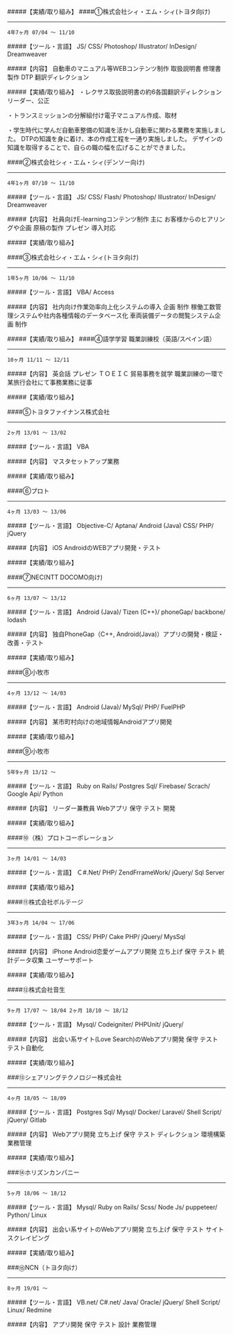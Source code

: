 
#####【実績/取り組み】
####①株式会社シィ・エム・シィ(トヨタ向け)
***
`4年7ヶ月 07/04 ～ 11/10`

#####【ツール・言語】
JS/
CSS/
Photoshop/
Illustrator/
InDesign/
Dreamweaver

#####【内容】
自動車のマニュアル等WEBコンテンツ制作
取扱説明書
修理書製作
DTP
翻訳ディレクション

#####【実績/取り組み】
・レクサス取扱説明書の約6各国翻訳ディレクションリーダー、公正

・トランスミッションの分解組付け電子マニュアル作成、取材

・学生時代に学んだ自動車整備の知識を活かし自動車に関わる業務を実施しました。
DTPの知識を身に着け、本の作成工程を一通り実施しました。
デザインの知識を取得することで、自らの職の幅を広げることができました。
 

####②株式会社シィ・エム・シィ(デンソー向け)
***
`4年1ヶ月 07/10 ～ 11/10`

#####【ツール・言語】
JS/
CSS/
Flash/
Photoshop/
Illustrator/
InDesign/
Dreamweaver

#####【内容】
社員向けE-learningコンテンツ制作
主に
お客様からのヒアリングや企画
原稿の製作
プレゼン
導入対応

#####【実績/取り組み】

####③株式会社シィ・エム・シィ(トヨタ向け)
***
`1年5ヶ月 10/06 ～ 11/10`

#####【ツール・言語】
VBA/
Access

#####【内容】
社内向け作業効率向上化システムの導入
企画
制作
稼働工数管理システムや社内各種情報のデータベース化
車両装備データの閲覧システム企画
制作


#####【実績/取り組み】
####④語学学習
職業訓練校（英語/スペイン語）
***
`10ヶ月 11/11 ～ 12/11`

#####【内容】
英会話
プレゼン
ＴＯＥＩＣ
貿易事務を就学
職業訓練の一環で某旅行会社にて事務業務に従事

#####【実績/取り組み】

####⑤トヨタファイナンス株式会社
***
`2ヶ月 13/01 ～ 13/02`

#####【ツール・言語】
VBA

#####【内容】
マスタセットアップ業務

#####【実績/取り組み】

####⑥プロト
***
`4ヶ月 13/03 ～ 13/06`

#####【ツール・言語】
Objective-C/
Aptana/
Android (Java)
CSS/
PHP/
jQuery

#####【内容】
iOS
AndroidのWEBアプリ開発・テスト

#####【実績/取り組み】

####⑦NEC(NTT DOCOMO向け)
***
`6ヶ月 13/07 ～ 13/12`

#####【ツール・言語】
Android (Java)/
Tizen (C++)/
phoneGap/
backbone/
lodash

#####【内容】
独自PhoneGap（C++, Android(Java)）アプリの開発・検証・改善・テスト

#####【実績/取り組み】

####⑧小牧市
***
`4ヶ月 13/12 ～ 14/03`

#####【ツール・言語】
Android (Java)/
MySql/
PHP/
FuelPHP

#####【内容】
某市町村向けの地域情報Androidアプリ開発

#####【実績/取り組み】

####⑨小牧市
***
`5年9ヶ月 13/12 ～`

#####【ツール・言語】
Ruby on Rails/
Postgres Sql/
Firebase/
Scrach/
Google Api/
Python

#####【内容】
リーダー兼教員
Webアプリ
保守
テスト
開発


#####【実績/取り組み】

####⑩（株）プロトコーポレーション
***
`3ヶ月 14/01 ～ 14/03`

#####【ツール・言語】
Ｃ#.Net/
PHP/
ZendFrrameWork/
jQuery/
Sql Server

#####【実績/取り組み】

####⑪株式会社ボルテージ
***
`3年3ヶ月 14/04 ～ 17/06`

#####【ツール・言語】
CSS/
PHP/
Cake PHP/
jQuery/
MysSql

#####【内容】
iPhone
Android恋愛ゲームアプリ開発
立ち上げ
保守
テスト
統計データ収集
ユーザーサポート

#####【実績/取り組み】

####⑫株式会社音生
***
`9ヶ月 17/07 ～ 18/04
 2ヶ月 18/10 ～ 18/12`

#####【ツール・言語】
Mysql/
Codeigniter/
PHPUnit/
jQuery/

#####【内容】
出会い系サイト(Love Search)のWebアプリ開発
保守
テスト
テスト自動化

#####【実績/取り組み】

###⑬シェアリングテクノロジー株式会社
***
`4ヶ月 18/05 ～ 18/09`

#####【ツール・言語】
Postgres Sql/
Mysql/
Docker/
Laravel/
Shell Script/
jQuery/
Gitlab

#####【内容】
Webアプリ開発
立ち上げ
保守
テスト
ディレクション
環境構築
業務管理

#####【実績/取り組み】

###⑭ホリズンカンパニー
***
`5ヶ月 18/06 ～ 18/12`

#####【ツール・言語】
Mysql/
Ruby on Rails/
Scss/
Node Js/
puppeteer/
Python/
Linux

#####【内容】
出会い系サイトのWebアプリ開発
立ち上げ
保守
テスト
サイトスクレイピング

#####【実績/取り組み】

###⑮NCN（トヨタ向け）
***
`8ヶ月 19/01 ～`

#####【ツール・言語】
VB.net/
C#.net/
Java/
Oracle/
jQuery/
Shell Script/
Linux/
Redmine

#####【内容】
アプリ開発
保守
テスト
設計
業務管理
